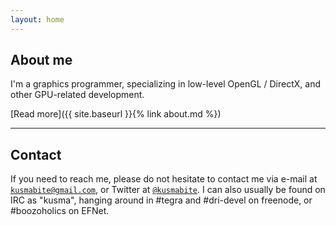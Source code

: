 ```yaml
---
layout: home
---
```

## About me

I'm a graphics programmer, specializing in low-level OpenGL / DirectX, and
other GPU-related development.

[Read more]({{ site.baseurl }}{% link about.md %})

---

## Contact

If you need to reach me, please do not hesitate to contact me via e-mail at
[`kusmabite@gmail.com`](mailto:kusmabite@gmail.com), or Twitter at
[`@kusmabite`](https://twitter.com/kusmabite). I can also usually be found
on IRC as "kusma", hanging around in #tegra and #dri-devel on freenode,
or #boozoholics on EFNet.
